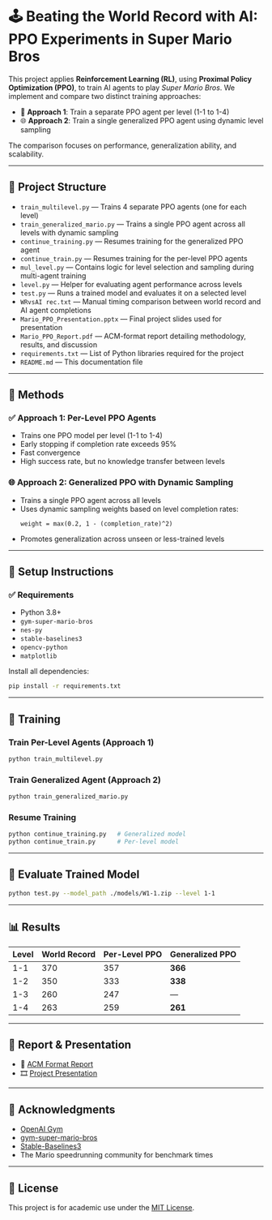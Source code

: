 # 🕹️ Beating the World Record with AI: PPO Experiments in Super Mario Bros

This project applies **Reinforcement Learning (RL)**, using **Proximal Policy Optimization (PPO)**, to train AI agents to play *Super Mario Bros*. We implement and compare two distinct training approaches:

- 🎯 **Approach 1**: Train a separate PPO agent per level (1-1 to 1-4)
- 🌐 **Approach 2**: Train a single generalized PPO agent using dynamic level sampling

The comparison focuses on performance, generalization ability, and scalability.

---

## 📁 Project Structure

- `train_multilevel.py` — Trains 4 separate PPO agents (one for each level)  
- `train_generalized_mario.py` — Trains a single PPO agent across all levels with dynamic sampling  
- `continue_training.py` — Resumes training for the generalized PPO agent  
- `continue_train.py` — Resumes training for the per-level PPO agents  
- `mul_level.py` — Contains logic for level selection and sampling during multi-agent training  
- `level.py` — Helper for evaluating agent performance across levels  
- `test.py` — Runs a trained model and evaluates it on a selected level  
- `WRvsAI rec.txt` — Manual timing comparison between world record and AI agent completions  
- `Mario_PPO_Presentation.pptx` — Final project slides used for presentation  
- `Mario_PPO_Report.pdf` — ACM-format report detailing methodology, results, and discussion  
- `requirements.txt` — List of Python libraries required for the project  
- `README.md` — This documentation file

---

## 🧠 Methods

### ✅ Approach 1: Per-Level PPO Agents
- Trains one PPO model per level (1-1 to 1-4)
- Early stopping if completion rate exceeds 95%
- Fast convergence
- High success rate, but no knowledge transfer between levels

### 🌐 Approach 2: Generalized PPO with Dynamic Sampling
- Trains a single PPO agent across all levels
- Uses dynamic sampling weights based on level completion rates:
  ```
  weight = max(0.2, 1 - (completion_rate)^2)
  ```
- Promotes generalization across unseen or less-trained levels

---

## 🔧 Setup Instructions

### ✅ Requirements
- Python 3.8+
- `gym-super-mario-bros`
- `nes-py`
- `stable-baselines3`
- `opencv-python`
- `matplotlib`

Install all dependencies:

```bash
pip install -r requirements.txt
```

---

## 🚀 Training

### Train Per-Level Agents (Approach 1)

```bash
python train_multilevel.py
```

### Train Generalized Agent (Approach 2)

```bash
python train_generalized_mario.py
```

### Resume Training

```bash
python continue_training.py   # Generalized model
python continue_train.py      # Per-level model
```

---

## 🎯 Evaluate Trained Model

```bash
python test.py --model_path ./models/W1-1.zip --level 1-1
```

---

## 📊 Results

| Level | World Record | Per-Level PPO | Generalized PPO |
|-------|--------------|----------------|------------------|
| 1-1   | 370          | 357            | **366**          |
| 1-2   | 350          | 333            | **338**          |
| 1-3   | 260          | 247            | —                |
| 1-4   | 263          | 259            | **261**          |

---

## 📄 Report & Presentation

- 📄 [ACM Format Report](./Mario_PPO_Report.pdf)
- 🎞️ [Project Presentation](./Mario_PPO_Presentation.pptx)

---

## 🙏 Acknowledgments

- [OpenAI Gym](https://gym.openai.com/)
- [gym-super-mario-bros](https://github.com/Kautenja/gym-super-mario-bros)
- [Stable-Baselines3](https://github.com/DLR-RM/stable-baselines3)
- The Mario speedrunning community for benchmark times

---

## 📌 License

This project is for academic use under the [MIT License](./LICENSE).
